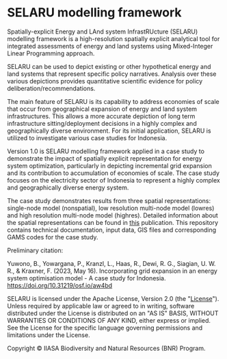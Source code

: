 # SELARU modelling framework

Spatially-explicit Energy and LAnd system InfrastRUcture (SELARU) modelling framework is a high-resolution spatially explicit analytical tool for integrated assessments of energy and land systems using Mixed-Integer Linear Programming approach.

SELARU can be used to depict existing or other hypothetical energy and land systems that represent specific policy narratives. Analysis over these various depictions provides quantitative scientific evidence for policy deliberation/recommendations.

The main feature of SELARU is its capability to address economies of scale that occur from geographical expansion of energy and land system infrastructures. This allows a more accurate depiction of long term infrastructure sitting/deployment decisions in a highly complex and geographically diverse environment. For its initial application, SELARU is utilized to investigate various case studies for Indonesia.

Version 1.0 is SELARU modelling framework applied in a case study to demonstrate the impact of spatially explicit representation for energy system optimization, particularly in depicting incremental grid expansion and its contribution to accumulation of economies of scale. The case study focuses on the electricity sector of Indonesia to represent a highly complex and geographically diverse energy system. 

The case study demonstrates results from three spatial representations: single-node model (nonspatial), low resolution multi-node model (lowres) and high resolution multi-node model (highres). Detailed information about the spatial representations can be found in [this](https://doi.org/10.31219/osf.io/aw4bd) publication. This repository contains technical documentation, input data, GIS files and corresponding GAMS codes for the case study. 

Preliminary citation:

Yuwono, B., Yowargana, P., Kranzl, L., Haas, R., Dewi, R. G., Siagian, U. W. R., & Kraxner, F. (2023, May 16). Incorporating grid expansion in an energy system optimisation model - A case study for Indonesia. https://doi.org/10.31219/osf.io/aw4bd

SELARU is licensed under the Apache License, Version 2.0 (the "[License](LICENSE.MD)"). Unless required by applicable law or agreed to in writing, software distributed under the License is distributed on an "AS IS" BASIS, WITHOUT WARRANTIES OR CONDITIONS OF ANY KIND, either express or implied. See the License for the specific language governing permissions and limitations under the License.

Copyright © IIASA Biodiversity and Natural Resources (BNR) Program.
